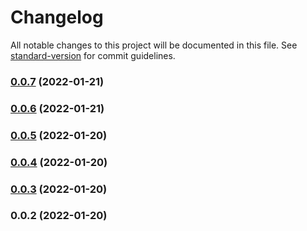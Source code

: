 # Changelog

All notable changes to this project will be documented in this file. See [standard-version](https://github.com/conventional-changelog/standard-version) for commit guidelines.

### [0.0.7](https://github.com/ajshortt/nuxt-datocms/compare/v0.0.6...v0.0.7) (2022-01-21)

### [0.0.6](https://github.com/ajshortt/nuxt-datocms/compare/v0.0.5...v0.0.6) (2022-01-21)

### [0.0.5](https://github.com/ajshortt/nuxt-datocms/compare/v0.0.4...v0.0.5) (2022-01-20)

### [0.0.4](https://github.com/ajshortt/nuxt-datocms/compare/v0.0.3...v0.0.4) (2022-01-20)

### [0.0.3](https://github.com/ajshortt/nuxt-datocms/compare/v0.0.2...v0.0.3) (2022-01-20)

### 0.0.2 (2022-01-20)
